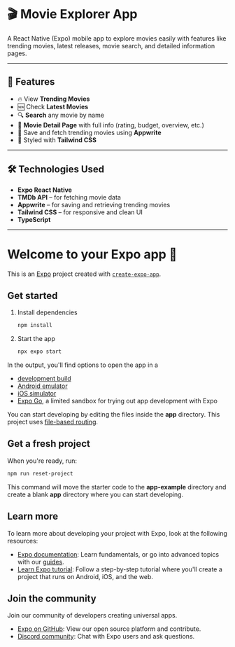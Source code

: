 # 🎬 Movie Explorer App

A React Native (Expo) mobile app to explore movies easily with features like trending movies, latest releases, movie search, and detailed information pages.

---

## 🚀 Features
- 🔥 View **Trending Movies**
- 🆕 Check **Latest Movies**
- 🔍 **Search** any movie by name
- 📄 **Movie Detail Page** with full info (rating, budget, overview, etc.)
- 💾 Save and fetch trending movies using **Appwrite**
- 🎨 Styled with **Tailwind CSS**

---

## 🛠️ Technologies Used
- **Expo React Native**
- **TMDb API** – for fetching movie data
- **Appwrite** – for saving and retrieving trending movies
- **Tailwind CSS** – for responsive and clean UI
- **TypeScript**

---

# Welcome to your Expo app 👋

This is an [Expo](https://expo.dev) project created with [`create-expo-app`](https://www.npmjs.com/package/create-expo-app).

## Get started

1. Install dependencies

   ```bash
   npm install
   ```

2. Start the app

   ```bash
   npx expo start
   ```

In the output, you'll find options to open the app in a

- [development build](https://docs.expo.dev/develop/development-builds/introduction/)
- [Android emulator](https://docs.expo.dev/workflow/android-studio-emulator/)
- [iOS simulator](https://docs.expo.dev/workflow/ios-simulator/)
- [Expo Go](https://expo.dev/go), a limited sandbox for trying out app development with Expo

You can start developing by editing the files inside the **app** directory. This project uses [file-based routing](https://docs.expo.dev/router/introduction).

## Get a fresh project

When you're ready, run:

```bash
npm run reset-project
```

This command will move the starter code to the **app-example** directory and create a blank **app** directory where you can start developing.

## Learn more

To learn more about developing your project with Expo, look at the following resources:

- [Expo documentation](https://docs.expo.dev/): Learn fundamentals, or go into advanced topics with our [guides](https://docs.expo.dev/guides).
- [Learn Expo tutorial](https://docs.expo.dev/tutorial/introduction/): Follow a step-by-step tutorial where you'll create a project that runs on Android, iOS, and the web.

## Join the community

Join our community of developers creating universal apps.

- [Expo on GitHub](https://github.com/expo/expo): View our open source platform and contribute.
- [Discord community](https://chat.expo.dev): Chat with Expo users and ask questions.
